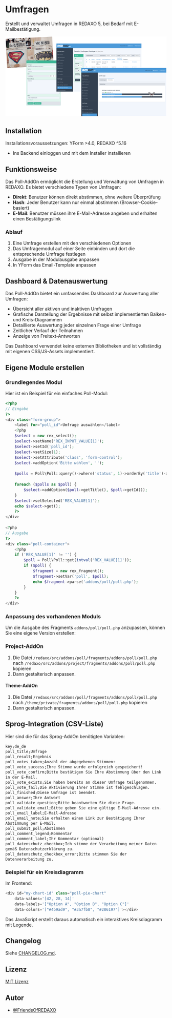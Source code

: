 # Umfragen

Erstellt und verwaltet Umfragen in REDAXO 5, bei Bedarf mit E-Mailbestätigung.

![Screenshot](https://raw.githubusercontent.com/FriendsOfREDAXO/poll/assets/poll.png)

## Installation

Installationsvoraussetzungen: YForm >4.0, REDAXO ^5.16 

* Ins Backend einloggen und mit dem Installer installieren

## Funktionsweise

Das Poll-AddOn ermöglicht die Erstellung und Verwaltung von Umfragen in REDAXO. Es bietet verschiedene Typen von Umfragen:

* **Direkt**: Benutzer können direkt abstimmen, ohne weitere Überprüfung
* **Hash**: Jeder Benutzer kann nur einmal abstimmen (Browser-Cookie-basiert)
* **E-Mail**: Benutzer müssen ihre E-Mail-Adresse angeben und erhalten einen Bestätigungslink

### Ablauf

1. Eine Umfrage erstellen mit den verschiedenen Optionen
2. Das Umfragemodul auf einer Seite einbinden und dort die entsprechende Umfrage festlegen
3. Ausgabe in der Modulausgabe anpassen
4. In YForm das Email-Template anpassen

## Dashboard & Datenauswertung

Das Poll-AddOn bietet ein umfassendes Dashboard zur Auswertung aller Umfragen:

* Übersicht aller aktiven und inaktiven Umfragen
* Grafische Darstellung der Ergebnisse mit selbst implementierten Balken- und Kreis-Diagrammen
* Detaillierte Auswertung jeder einzelnen Frage einer Umfrage
* Zeitlicher Verlauf der Teilnahmen
* Anzeige von Freitext-Antworten

Das Dashboard verwendet keine externen Bibliotheken und ist vollständig mit eigenen CSS/JS-Assets implementiert.

## Eigene Module erstellen

### Grundlegendes Modul

Hier ist ein Beispiel für ein einfaches Poll-Modul:

```php
<?php
// Eingabe
?>
<div class="form-group">
    <label for="poll_id">Umfrage auswählen</label>
    <?php
    $select = new rex_select();
    $select->setName('REX_INPUT_VALUE[1]');
    $select->setId('poll_id');
    $select->setSize(1);
    $select->setAttribute('class', 'form-control');
    $select->addOption('Bitte wählen', '');

    $polls = Poll\Poll::query()->where('status', 1)->orderBy('title')->find();
    
    foreach ($polls as $poll) {
        $select->addOption($poll->getTitle(), $poll->getId());
    }
    $select->setSelected('REX_VALUE[1]');
    echo $select->get();
    ?>
</div>

<?php
// Ausgabe
?>
<div class="poll-container">
    <?php
    if ('REX_VALUE[1]' != '') {
        $poll = Poll\Poll::get(intval('REX_VALUE[1]'));
        if ($poll) {
            $fragment = new rex_fragment();
            $fragment->setVar('poll', $poll);
            echo $fragment->parse('addons/poll/poll.php');
        }
    }
    ?>
</div>
```

### Anpassung des vorhandenen Moduls

Um die Ausgabe des Fragments `addons/poll/poll.php` anzupassen, können Sie eine eigene Version erstellen:

### Project-AddOn 
1. Die Datei `/redaxo/src/addons/poll/fragments/addons/poll/poll.php` nach `/redaxo/src/addons/project/fragments/addons/poll/poll.php` kopieren
2. Dann gestalterisch anpassen. 


#### Theme-AddOn
1. Die Datei `/redaxo/src/addons/poll/fragments/addons/poll/poll.php` nach `/theme/private/fragments/addons/poll/poll.php` kopieren
2. Dann gestalterisch anpassen. 

## Sprog-Integration (CSV-Liste)

Hier sind die für das Sprog-AddOn benötigten Variablen:

```csv
key;de_de
poll_title;Umfrage
poll_result;Ergebnis
poll_votes_taken;Anzahl der abgegebenen Stimmen:
poll_vote_success;Ihre Stimme wurde erfolgreich gespeichert!
poll_vote_confirm;Bitte bestätigen Sie Ihre Abstimmung über den Link in der E-Mail.
poll_vote_exists;Sie haben bereits an dieser Umfrage teilgenommen.
poll_vote_fail;Die Aktivierung Ihrer Stimme ist fehlgeschlagen.
poll_finished;Diese Umfrage ist beendet.
poll_answer;Ihre Antwort
poll_validate_question;Bitte beantworten Sie diese Frage.
poll_validate_email;Bitte geben Sie eine gültige E-Mail-Adresse ein.
poll_email_label;E-Mail-Adresse
poll_email_note;Sie erhalten einen Link zur Bestätigung Ihrer Abstimmung per E-Mail.
poll_submit_poll;Abstimmen
poll_comment_legend;Kommentar
poll_comment_label;Ihr Kommentar (optional)
poll_datenschutz_checkbox;Ich stimme der Verarbeitung meiner Daten gemäß Datenschutzerklärung zu.
poll_datenschutz_checkbox_error;Bitte stimmen Sie der Datenverarbeitung zu.
```


### Beispiel für ein Kreisdiagramm

Im Frontend:

```php
<div id="my-chart-id" class="poll-pie-chart" 
    data-values='[42, 28, 14]' 
    data-labels='["Option A", "Option B", "Option C"]' 
    data-colors='["#4b9ad9", "#3a7fb8", "#286197"]'></div>
```

Das JavaScript erstellt daraus automatisch ein interaktives Kreisdiagramm mit Legende.

## Changelog

Siehe [CHANGELOG.md](CHANGELOG.md).

## Lizenz

[MIT Lizenz](LICENSE.md)

## Autor

* [@FriendsOfREDAXO](https://github.com/FriendsOfREDAXO/poll/graphs/contributors)
